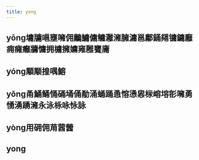 ```yaml
---
title: yong
---
```


## yōng墉牗嗈壅噰佣鷛鱅傭鳙灉澭臃滽邕鄘銿郺镛鏞廱痈癕癰牅慵拥槦擁嫞雍雝饔庸
## yóng顒颙揘喁鰫
## yǒng甬鯒鲬悀硧埇俑勈涌蛹踊恿愹慂惥柡嵱塎彮噰勇愑湧踴澭永泳栐咏怺詠
## yòng用砽佣苚蒏醟
## yong
